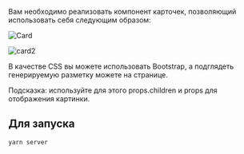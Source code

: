 
Вам необходимо реализовать компонент карточек, позволяющий использовать себя следующим образом:

![Card](https://github.com/netology-code/ra16-homeworks/blob/master/composition/cards/assets/card1.png?raw=true)

![card2](https://github.com/netology-code/ra16-homeworks/blob/master/composition/cards/assets/card2.png?raw=true)

В качестве CSS вы можете использовать Bootstrap, а подглядеть генерируемую разметку можете на странице.

Подсказка: используйте для этого props.children и props для отображения картинки.

## Для запуска 
`yarn server`
